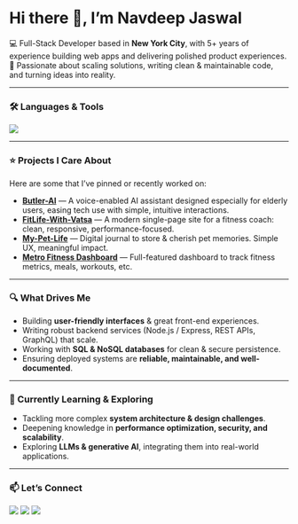 # Hi there 👋, I’m Navdeep Jaswal  

💻 Full-Stack Developer based in **New York City**, with 5+ years of experience building web apps and delivering polished product experiences.  
🌱 Passionate about scaling solutions, writing clean & maintainable code, and turning ideas into reality.  

---

### 🛠 Languages & Tools  
<p align="left">
  <img src="https://skillicons.dev/icons?i=html,css,js,ts,react,nextjs,nodejs,express,mongodb,postgres,aws,git,docker,tailwind&perline=8" />
</p>

---

### ⭐ Projects I Care About  
Here are some that I’ve pinned or recently worked on:  

- [**Butler-AI**](https://github.com/navdeepjaswal/Butler-AI) — A voice-enabled AI assistant designed especially for elderly users, easing tech use with simple, intuitive interactions.  
- [**FitLife-With-Vatsa**](https://github.com/navdeepjaswal/FitLife-With-Vatsa) — A modern single-page site for a fitness coach: clean, responsive, performance-focused.  
- [**My-Pet-Life**](https://github.com/navdeepjaswal/My-Pet-Life) — Digital journal to store & cherish pet memories. Simple UX, meaningful impact.  
- [**Metro Fitness Dashboard**](https://github.com/navdeepjaswal/Metro-Fitness-Dashboard) — Full-featured dashboard to track fitness metrics, meals, workouts, etc.  

---

### 🔍 What Drives Me  
- Building **user-friendly interfaces** & great front-end experiences.  
- Writing robust backend services (Node.js / Express, REST APIs, GraphQL) that scale.  
- Working with **SQL & NoSQL databases** for clean & secure persistence.  
- Ensuring deployed systems are **reliable, maintainable, and well-documented**.  

---

### 🎯 Currently Learning & Exploring  
- Tackling more complex **system architecture & design challenges**.  
- Deepening knowledge in **performance optimization, security, and scalability**.  
- Exploring **LLMs & generative AI**, integrating them into real-world applications.  

---

### 📫 Let’s Connect  
<p align="left">
  <a href="https://my-portfolio-site-khaki.vercel.app/" target="_blank"><img src="https://img.shields.io/badge/Portfolio-000?logo=vercel&logoColor=white" /></a>
  <a href="https://www.linkedin.com/in/navdeep-jaswal-9391b0115/" target="_blank"><img src="https://img.shields.io/badge/LinkedIn-blue?logo=linkedin&logoColor=white" /></a>
  <a href="mailto:navdeepjaswal1@gmail.com"><img src="https://img.shields.io/badge/Gmail-red?logo=gmail&logoColor=white" /></a>
</p>
